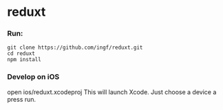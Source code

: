 # reduxt

### Run:
```
git clone https://github.com/ingf/reduxt.git
cd reduxt
npm install
```

### Develop on iOS

open ios/reduxt.xcodeproj
This will launch Xcode. Just choose a device a press run.
